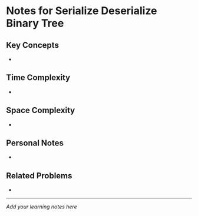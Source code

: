 # Notes for Serialize Deserialize Binary Tree

## Key Concepts

- 

## Time Complexity

- 

## Space Complexity

- 

## Personal Notes

- 

## Related Problems

- 

---

*Add your learning notes here*
